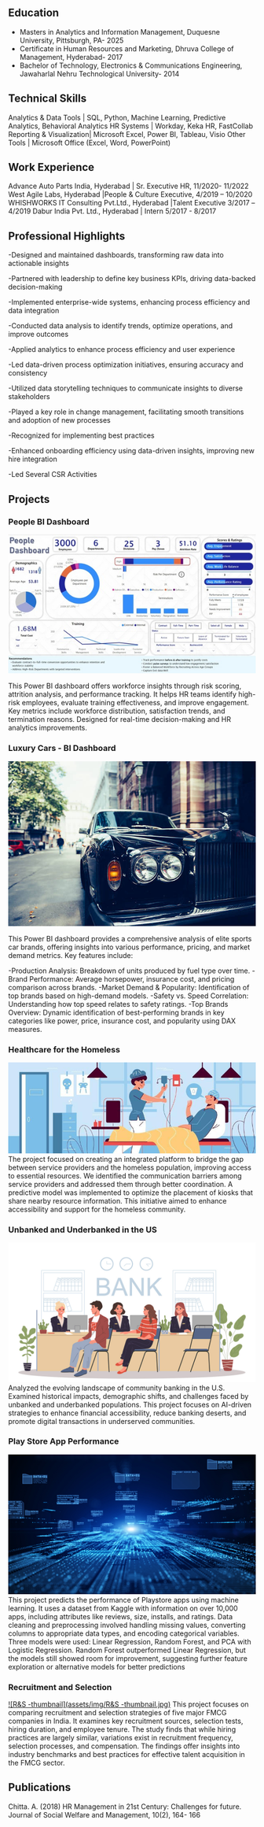 ## Education

- Masters in Analytics and Information Management, Duquesne University, Pittsburgh, PA- 2025
- Certificate in Human Resources and Marketing, Dhruva College of Management, Hyderabad- 2017
- Bachelor of Technology, Electronics & Communications Engineering, Jawaharlal Nehru Technological University- 2014
  
## Technical Skills

Analytics & Data Tools	 | SQL, Python, Machine Learning, Predictive Analytics, Behavioral Analytics
HR Systems		 | Workday, Keka HR, FastCollab
Reporting & Visualization| Microsoft Excel, Power BI, Tableau, Visio
Other Tools		 | Microsoft Office (Excel, Word, PowerPoint)

## Work Experience

Advance Auto Parts India, Hyderabad | Sr. Executive HR, 11/2020- 11/2022
West Agile Labs, Hyderabad 	    |People & Culture Executive, 4/2019 – 10/2020
WHISHWORKS IT Consulting Pvt.Ltd., Hyderabad |Talent Executive 3/2017 –4/2019
Dabur India Pvt. Ltd., Hyderabad | Intern 5/2017 - 8/2017

## Professional Highlights
-Designed and maintained dashboards, transforming raw data into actionable insights

-Partnered with leadership to define key business KPIs, driving data-backed decision-making

-Implemented enterprise-wide systems, enhancing process efficiency and data integration

-Conducted data analysis to identify trends, optimize operations, and improve outcomes

-Applied analytics to enhance process efficiency and user experience

-Led data-driven process optimization initiatives, ensuring accuracy and consistency

-Utilized data storytelling techniques to communicate insights to diverse stakeholders

-Played a key role in change management, facilitating smooth transitions and adoption of new processes

-Recognized for implementing best practices

-Enhanced onboarding efficiency using data-driven insights, improving new hire integration

-Led Several CSR Activities

## Projects 
### People BI Dashboard
[![People-thumbnail](assets/img/People-thumbnail.jpg)](https://app.powerbi.com/groups/me/reports/172ab111-9de8-4bb0-9b29-669d7c10723e/38c1b97028a06521410c?experience=power-bi)

This Power BI dashboard offers workforce insights through risk scoring, attrition analysis, and performance tracking. It helps HR teams identify high-risk employees, evaluate training effectiveness, and improve engagement. Key metrics include workforce distribution, satisfaction trends, and termination reasons. Designed for real-time decision-making and HR analytics improvements.

### Luxury Cars - BI Dashboard
[![Lcars-thumbnail](assets/img/Lcars-thumbnail.jpg)](https://app.powerbi.com/groups/me/reports/a7424825-ad80-4b36-868e-a9f9c0d36274/b1ef69eb012402e40548?experience=power-bi)

This Power BI dashboard provides a comprehensive analysis of elite sports car brands, offering insights into various performance, pricing, and market demand metrics. Key features include:

-Production Analysis: Breakdown of units produced by fuel type over time.
-Brand Performance: Average horsepower, insurance cost, and pricing comparison across brands.
-Market Demand & Popularity: Identification of top brands based on high-demand models.
-Safety vs. Speed Correlation: Understanding how top speed relates to safety ratings.
-Top Brands Overview: Dynamic identification of best-performing brands in key categories like power, price, insurance cost, and popularity using DAX measures.

### Healthcare for the Homeless
[![SA-ppt-thumbnail](assets/img/SA-ppt-thumbnail.jpg)](https://docs.google.com/presentation/d/1NpVTAZD9YNyka-h1uKo10bC3QUTqcLiw/edit?usp=sharing&ouid=115402700299788106746&rtpof=true&sd=true)
The project focused on creating an integrated platform to bridge the gap between service providers and the homeless population, improving access to essential resources. We identified the communication barriers among service providers and addressed them through better coordination. A predictive model was implemented to optimize the placement of kiosks that share nearby resource information. This initiative aimed to enhance accessibility and support for the homeless community.

### Unbanked and Underbanked in the US
[![Presentation Thumbnail](assets/img/ppt-thumbnail.jpg)](https://docs.google.com/presentation/d/11rj7B6jRGxfL4Ph5CakmogAKTQ8OHXp0/edit?usp=sharing&ouid=115402700299788106746&rtpof=true&sd=true)
Analyzed the evolving landscape of community banking in the U.S. Examined historical impacts, demographic shifts, and challenges faced by unbanked and underbanked populations. This project focuses on AI-driven strategies to enhance financial accessibility, reduce banking deserts, and promote digital transactions in underserved communities. 

### Play Store App Performance
[![ML-thumbnail](assets/img/ML-thumbnail.jpg)](https://drive.google.com/file/d/1tj6O-cbkmosb_dyG1--9vEEtJirbQvTP/view?usp=sharing)
This project predicts the performance of Playstore apps using machine learning. It uses a dataset from Kaggle with information on over 10,000 apps, including attributes like reviews, size, installs, and ratings. Data cleaning and preprocessing involved handling missing values, converting columns to appropriate data types, and encoding categorical variables. Three models were used: Linear Regression, Random Forest, and PCA with Logistic Regression. Random Forest outperformed Linear Regression, but the models still showed room for improvement, suggesting further feature exploration or alternative models for better predictions

### Recruitment and Selection 
[![R&S -thumbnail](assets/img/R&S -thumbnail.jpg)](https://drive.google.com/file/d/1a99XrRGjP3WP5f0rY6FRSrezpzRUfoqZ/view?usp=sharing)
This project focuses on comparing recruitment and selection strategies of five major FMCG companies in India. It examines key recruitment sources, selection tests, hiring duration, and employee tenure. The study finds that while hiring practices are largely similar, variations exist in recruitment frequency, selection processes, and compensation. The findings offer insights into industry benchmarks and best practices for effective talent acquisition in the FMCG sector.

## Publications
Chitta. A. (2018) HR Management in 21st Century: Challenges for future. Journal of Social Welfare and Management, 10(2), 164- 166
   
